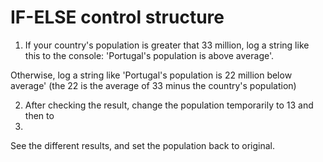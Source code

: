 # IF-ELSE control structure

1. If your country's population is greater that 33 million, log a string like this to the
console: 'Portugal's population is above average'.
 
Otherwise, log a string like 'Portugal's population is 22 million below average' (the 22 is the average of 33
minus the country's population)

2. After checking the result, change the population temporarily to 13 and then to
130. 
See the different results, and set the population back to original.